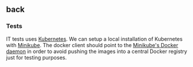 ## back

### Tests

IT tests uses [Kubernetes](https://github.com/kubernetes/kubernetes). We can setup a local installation of Kubernetes 
with [Minikube](https://github.com/kubernetes/minikube). The docker client should point to the [Minikube's Docker daemon](https://github.com/kubernetes/minikube/blob/master/docs/reusing_the_docker_daemon.md) 
in order to avoid pushing the images into a central Docker registry just for testing purposes. 
